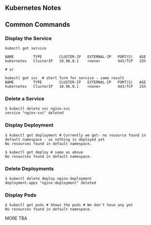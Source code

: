 ## Kubernetes Notes

## Common Commands

### Display the Service

```
kubectl get service

NAME         TYPE        CLUSTER-IP   EXTERNAL-IP   PORT(S)   AGE
kubernetes   ClusterIP   10.96.0.1    <none>        443/TCP   25h

# or

kubectl get svc  # short form for service - same result
NAME         TYPE        CLUSTER-IP   EXTERNAL-IP   PORT(S)   AGE
kubernetes   ClusterIP   10.96.0.1    <none>        443/TCP   25h
```

### Delete a Service

```
$ kubectl delete svc nginx-svc
service "nginx-svc" deleted
```

### Display Deployment

```
$ kubectl get deployment # Currently we get- no resource found in default namespace - as nothing is deployed yet
No resources found in default namespace.

$ kubectl get deploy # same as above
No resources found in default namespace.
```

### Delete Deployments

```
$ kubectl delete deploy nginx-deployment
deployment.apps "nginx-deployment" deleted
```

### Display Pods

```
$ kubectl get pods # Shows the pods # We don't have any yet
No resources found in default namespace.
```

MORE TBA